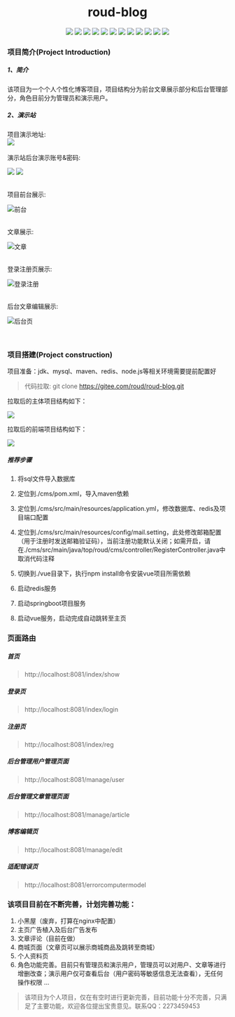 <h1 align="center">roud-blog</h1>
<p align="center">
<a href=""><img src="https://img.shields.io/badge/author-roud-violet"></a>
<a href=""><img src="https://img.shields.io/badge/version-1.0.1-orange.svg"></a>
<a href=""><img src="https://img.shields.io/badge/license-Apache--2.0-blue"></a>
<a href=""><img src="https://img.shields.io/badge/jdk-1.8-9cf.svg"></a>
<a href=""><img src="https://img.shields.io/badge/Maven-3.6+-yellow.svg"></a>
<a href=""><img src="https://img.shields.io/badge/Redis-5.0+-inactive.svg"></a>
<a href=""><img src="https://img.shields.io/badge/SpringBoot-2.3.RELEASE-blue.svg"></a>
<a href=""><img src="https://img.shields.io/badge/java--jwt-3.10-succes.svg"></a>
<a href=""><img src="https://img.shields.io/badge/Element--plus-2.2.15-green.svg"></a>
<a href=""><img src="https://img.shields.io/badge/MybatisPlus-3.4-red.svg"></a>
<a href=""><img src="https://img.shields.io/badge/Vue-3.0-green.svg"></a>
<a href=""><img src="https://img.shields.io/badge/v--md--editor-2.3-ff69b4.svg"></a>
</p>

### 项目简介(Project Introduction)
##### 1、简介
该项目为一个个人个性化博客项目，项目结构分为前台文章展示部分和后台管理部分，角色目前分为管理员和演示用户。</br>
##### 2、演示站
项目演示地址: </br><a href="http://8.134.71.114:8081/"><img src="https://img.shields.io/badge/roud--blog-1.0-greed.svg"></a> &nbsp; &nbsp; &nbsp;</br>

演示站后台演示账号&密码:</br>
<p><a href="http://8.134.71.114:8081/index/login"><img src="https://img.shields.io/badge/账号-demo@roud.top-greed.svg"></a>&nbsp;<a href="http://8.134.71.114:8081/index/login"><img src="https://img.shields.io/badge/密码-Demo123456-red.svg"></a></p></br>
项目前台展示:</br>
<p><img src="http://roud.top/img/20230506004212.png" alt="前台"></p></br>
文章展示:</br>
<p><img src="http://roud.top/img/20230506091055.png" alt="文章"></p></br>
登录注册页展示:</br>
<p><img src="http://roud.top/img/20230506090505.png" alt="登录注册"></p></br>
后台文章编辑展示:</br>
<p><img src="http://roud.top/img/20230506005056.png" alt="后台页"></p></br>

### 项目搭建(Project construction)
<p>项目准备：jdk、mysql、maven、redis、node.js等相关环境需要提前配置好</p>

>代码拉取: git clone https://gitee.com/roud/roud-blog.git

<p>拉取后的主体项目结构如下：</p>
<p><img src="http://roud.top/img/20230506092641.png"></p>
<p>拉取后的前端项目结构如下：</p>
<p><img src="http://roud.top/img/20230506094725.png"></p>

##### 推荐步骤
1. <p>将sql文件导入数据库</p>
1. <p>定位到./cms/pom.xml，导入maven依赖</p>
1. <p>定位到./cms/src/main/resources/application.yml，修改数据库、redis及项目端口配置</p>
1. <p>定位到./cms/src/main/resources/config/mail.setting，此处修改邮箱配置（用于注册时发送邮箱验证码），当前注册功能默认关闭；如需开启，请在./cms/src/main/java/top/roud/cms/controller/RegisterController.java中取消代码注释</p>
1. <p>切换到./vue目录下，执行npm install命令安装vue项目所需依赖</p>
1. <p>启动redis服务</p>
1. <p>启动springboot项目服务</p>
1. <p>启动vue服务，启动完成自动跳转至主页</p>



### 页面路由
##### 首页
>http://localhost:8081/index/show

##### 登录页
>http://localhost:8081/index/login

##### 注册页
>http://localhost:8081/index/reg

##### 后台管理用户管理页面
>http://localhost:8081/manage/user

##### 后台管理文章管理页面
>http://localhost:8081/manage/article

##### 博客编辑页
>http://localhost:8081/manage/edit

##### 适配错误页
>http://localhost:8081/errorcomputermodel


### 该项目目前在不断完善，计划完善功能：
1. 小黑屋（废弃，打算在nginx中配置）
2. 主页广告植入及后台广告发布
3. 文章评论（目前在做）
4. 商城页面（文章页可以展示商城商品及跳转至商城）
5. 个人资料页
6. 角色功能完善。目前只有管理员和演示用户，管理员可以对用户、文章等进行增删改查；演示用户仅可查看后台（用户密码等敏感信息无法查看），无任何操作权限
...

>该项目为个人项目，仅在有空时进行更新完善，目前功能十分不完善，只满足了主要功能，欢迎各位提出宝贵意见。联系QQ：2273459453